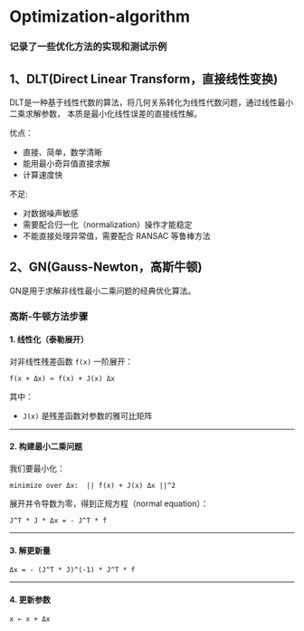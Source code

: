 # Optimization-algorithm
### 记录了一些优化方法的实现和测试示例

## 1、DLT(Direct Linear Transform，直接线性变换)
DLT是一种基于线性代数的算法，将几何关系转化为线性代数问题，通过线性最小二乘求解参数，
本质是最小化线性误差的直接线性解。

优点：
- 直接、简单，数学清晰
- 能用最小奇异值直接求解
- 计算速度快

不足:
- 对数据噪声敏感
- 需要配合归一化（normalization）操作才能稳定
- 不能直接处理异常值，需要配合 RANSAC 等鲁棒方法

## 2、GN(Gauss-Newton，高斯牛顿)
GN是用于求解非线性最小二乘问题的经典优化算法。
### 高斯-牛顿方法步骤

#### 1. 线性化（泰勒展开）

对非线性残差函数 `f(x)` 一阶展开：

`f(x + Δx) ≈ f(x) + J(x) Δx`

其中：
- `J(x)` 是残差函数对参数的雅可比矩阵

---

#### 2. 构建最小二乘问题

我们要最小化：

`minimize over Δx:  || f(x) + J(x) Δx ||^2`

展开并令导数为零，得到正规方程（normal equation）：

`J^T * J * Δx = - J^T * f`

---

#### 3. 解更新量

`Δx = - (J^T * J)^(-1) * J^T * f`

---

#### 4. 更新参数

`x ← x + Δx`